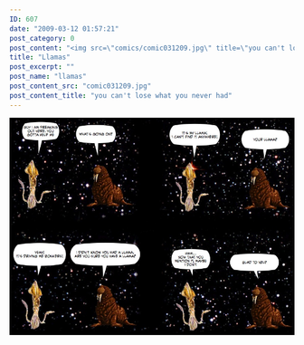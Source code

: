 ```yaml
---
ID: 607
date: "2009-03-12 01:57:21"
post_category: 0
post_content: "<img src=\"comics/comic031209.jpg\" title=\"you can't lose what you never had\" />"
title: "Llamas"
post_excerpt: ""
post_name: "llamas"
post_content_src: "comic031209.jpg"
post_content_title: "you can't lose what you never had"
---
```



[![you can't lose what you never had](/comics-hi-res/comic031209.jpg)](/comics-hi-res/comic031209.jpg "you can't lose what you never had")
